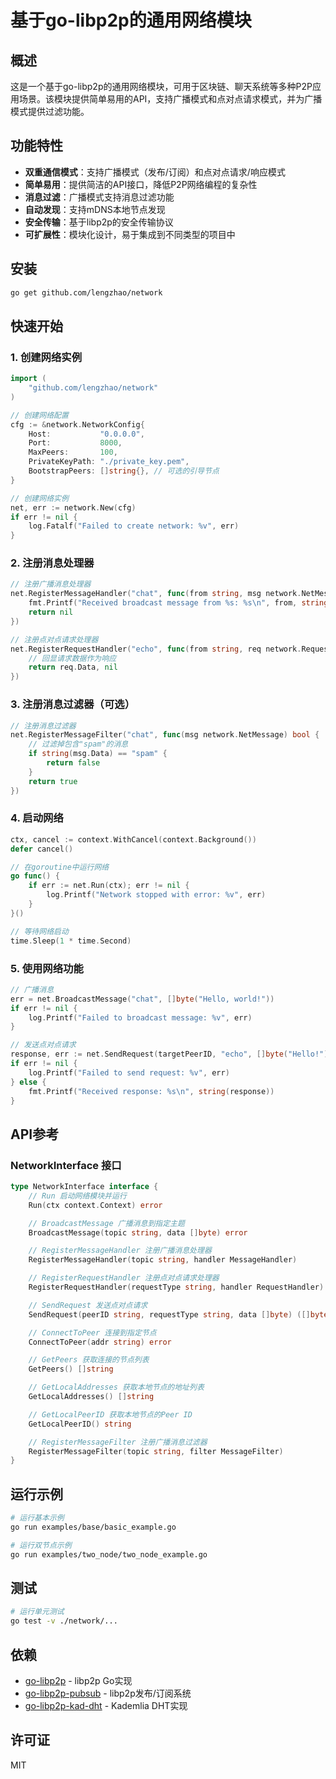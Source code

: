 # 基于go-libp2p的通用网络模块

## 概述

这是一个基于go-libp2p的通用网络模块，可用于区块链、聊天系统等多种P2P应用场景。该模块提供简单易用的API，支持广播模式和点对点请求模式，并为广播模式提供过滤功能。

## 功能特性

- **双重通信模式**：支持广播模式（发布/订阅）和点对点请求/响应模式
- **简单易用**：提供简洁的API接口，降低P2P网络编程的复杂性
- **消息过滤**：广播模式支持消息过滤功能
- **自动发现**：支持mDNS本地节点发现
- **安全传输**：基于libp2p的安全传输协议
- **可扩展性**：模块化设计，易于集成到不同类型的项目中

## 安装

```bash
go get github.com/lengzhao/network
```

## 快速开始

### 1. 创建网络实例

```go
import (
    "github.com/lengzhao/network"
)

// 创建网络配置
cfg := &network.NetworkConfig{
    Host:           "0.0.0.0",
    Port:           8000,
    MaxPeers:       100,
    PrivateKeyPath: "./private_key.pem",
    BootstrapPeers: []string{}, // 可选的引导节点
}

// 创建网络实例
net, err := network.New(cfg)
if err != nil {
    log.Fatalf("Failed to create network: %v", err)
}
```

### 2. 注册消息处理器

```go
// 注册广播消息处理器
net.RegisterMessageHandler("chat", func(from string, msg network.NetMessage) error {
    fmt.Printf("Received broadcast message from %s: %s\n", from, string(msg.Data))
    return nil
})

// 注册点对点请求处理器
net.RegisterRequestHandler("echo", func(from string, req network.Request) ([]byte, error) {
    // 回显请求数据作为响应
    return req.Data, nil
})
```

### 3. 注册消息过滤器（可选）

```go
// 注册消息过滤器
net.RegisterMessageFilter("chat", func(msg network.NetMessage) bool {
    // 过滤掉包含"spam"的消息
    if string(msg.Data) == "spam" {
        return false
    }
    return true
})
```

### 4. 启动网络

```go
ctx, cancel := context.WithCancel(context.Background())
defer cancel()

// 在goroutine中运行网络
go func() {
    if err := net.Run(ctx); err != nil {
        log.Printf("Network stopped with error: %v", err)
    }
}()

// 等待网络启动
time.Sleep(1 * time.Second)
```

### 5. 使用网络功能

```go
// 广播消息
err = net.BroadcastMessage("chat", []byte("Hello, world!"))
if err != nil {
    log.Printf("Failed to broadcast message: %v", err)
}

// 发送点对点请求
response, err := net.SendRequest(targetPeerID, "echo", []byte("Hello!"))
if err != nil {
    log.Printf("Failed to send request: %v", err)
} else {
    fmt.Printf("Received response: %s\n", string(response))
}
```

## API参考

### NetworkInterface 接口

```go
type NetworkInterface interface {
    // Run 启动网络模块并运行
    Run(ctx context.Context) error

    // BroadcastMessage 广播消息到指定主题
    BroadcastMessage(topic string, data []byte) error

    // RegisterMessageHandler 注册广播消息处理器
    RegisterMessageHandler(topic string, handler MessageHandler)

    // RegisterRequestHandler 注册点对点请求处理器
    RegisterRequestHandler(requestType string, handler RequestHandler)

    // SendRequest 发送点对点请求
    SendRequest(peerID string, requestType string, data []byte) ([]byte, error)

    // ConnectToPeer 连接到指定节点
    ConnectToPeer(addr string) error

    // GetPeers 获取连接的节点列表
    GetPeers() []string

    // GetLocalAddresses 获取本地节点的地址列表
    GetLocalAddresses() []string

    // GetLocalPeerID 获取本地节点的Peer ID
    GetLocalPeerID() string

    // RegisterMessageFilter 注册广播消息过滤器
    RegisterMessageFilter(topic string, filter MessageFilter)
}
```

## 运行示例

```bash
# 运行基本示例
go run examples/base/basic_example.go

# 运行双节点示例
go run examples/two_node/two_node_example.go
```

## 测试

```bash
# 运行单元测试
go test -v ./network/...
```

## 依赖

- [go-libp2p](https://github.com/libp2p/go-libp2p) - libp2p Go实现
- [go-libp2p-pubsub](https://github.com/libp2p/go-libp2p-pubsub) - libp2p发布/订阅系统
- [go-libp2p-kad-dht](https://github.com/libp2p/go-libp2p-kad-dht) - Kademlia DHT实现

## 许可证

MIT